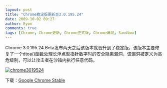 ```yaml
---
layout: post
title: "Chrome稳定版更新至3.0.195.24"
date: 2009-10-02 09:27
author: Eyon
comments: true
tags: [Chrome, Chrome更新, Chrome正式版, Chrome漏洞, Sandbox]
---
```

Chrome 3.0.195.24 Beta发布两天之后该版本就晋升到了稳定版，该版本主要修复了一个dtoa()函数处理长浮点型指针数字时的安全隐患漏洞，该漏洞被定义为高危级别，可以让攻击者在沙箱内执行任意代码。

<a href="http://img.chromi.org/2009/10/chrome3019524.png">![chrome3019524](http://img.chromi.org/2009/10/chrome3019524.png "chrome3019524")</a>

下载：[Google Chrome Stable](http://www.google.com/chrome)
